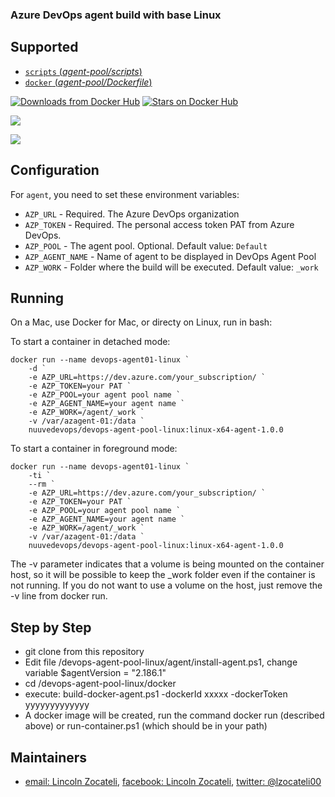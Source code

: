 ### Azure DevOps agent build with base Linux

## Supported

- [`scripts` (*agent-pool/scripts*)](https://github.com/lzocateli00/devops-agent-pool-linux/tree/main/agent)
- [`docker` (*agent-pool/Dockerfile*)](https://github.com/lzocateli00/devops-agent-pool-linux/tree/main/linux)

[![Downloads from Docker Hub](https://img.shields.io/docker/pulls/nuuvedevops/devops-agent-pool-linux.svg)](https://registry.hub.docker.com/u/nuuvedevops/devops-agent-pool-linux)
[![Stars on Docker Hub](https://img.shields.io/docker/stars/nuuvedevops/devops-agent-pool-linux.svg)](https://registry.hub.docker.com/u/nuuvedevops/devops-agent-pool-linux) 

[![](https://images.microbadger.com/badges/image/nuuvedevops/devops-agent-pool-linux.svg)](https://microbadger.com/images/nuuvedevops/devops-agent-pool-linux "Get your own image badge on microbadger.com")

[![](https://images.microbadger.com/badges/version/nuuvedevops/devops-agent-pool-linux.svg)](https://microbadger.com/images/nuuvedevops/devops-agent-pool-linux "Get your own version badge on microbadger.com")

## Configuration

For `agent`, you need to set these environment variables:

* `AZP_URL` - Required. The Azure DevOps organization
* `AZP_TOKEN` - Required. The personal access token PAT from Azure DevOps. 
* `AZP_POOL` - The agent pool. Optional. Default value: `Default`
* `AZP_AGENT_NAME` - Name of agent to be displayed in DevOps Agent Pool
* `AZP_WORK` - Folder where the build will be executed.  Default value: `_work`

## Running

On a Mac, use Docker for Mac, or directy on Linux, run in bash:

To start a container in detached mode:

````pwsh
docker run --name devops-agent01-linux `
    -d `
    -e AZP_URL=https://dev.azure.com/your_subscription/ `
    -e AZP_TOKEN=your PAT `
    -e AZP_POOL=your agent pool name `
    -e AZP_AGENT_NAME=your agent name `
    -e AZP_WORK=/agent/_work `
    -v /var/azagent-01:/data `
    nuuvedevops/devops-agent-pool-linux:linux-x64-agent-1.0.0 
````

To start a container in foreground mode:

````pwsh
docker run --name devops-agent01-linux `
    -ti `
    --rm `
    -e AZP_URL=https://dev.azure.com/your_subscription/ `
    -e AZP_TOKEN=your PAT `
    -e AZP_POOL=your agent pool name `
    -e AZP_AGENT_NAME=your agent name `
    -e AZP_WORK=/agent/_work `
    -v /var/azagent-01:/data `
    nuuvedevops/devops-agent-pool-linux:linux-x64-agent-1.0.0  
````

The -v parameter indicates that a volume is being mounted on the container host, 
so it will be possible to keep the _work folder even if the container is not running.
If you do not want to use a volume on the host, just remove the -v line from docker run.

## Step by Step
- git clone from this repository
- Edit file /devops-agent-pool-linux/agent/install-agent.ps1, change variable $agentVersion = "2.186.1"
- cd /devops-agent-pool-linux/docker
- execute: build-docker-agent.ps1 -dockerId xxxxx -dockerToken yyyyyyyyyyyyy
- A docker image will be created, run the command docker run (described above) or run-container.ps1 (which should be in your path)

## Maintainers

* [email: Lincoln Zocateli](mailto:lzocateli00@outlook.com), [facebook: Lincoln Zocateli](https://www.facebook.com/lzocateli00), [twitter: @lzocateli00](https://twitter.com/lzocateli00)

